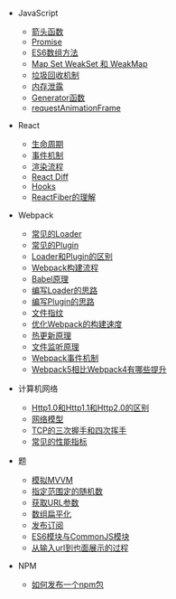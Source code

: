 <!-- * [首页](/) -->
* JavaScript
  * [箭头函数](JavaScript/箭头函数/README.md)
  * [Promise](JavaScript/promise/README.md)
  * [ES6数组方法](JavaScript/ES6数组方法/README.md)
  * [Map Set WeakSet 和 WeakMap](JavaScript/Map%20Set%20WeakSet%20和%20WeakMap/README.md)
  * [垃圾回收机制](JavaScript/垃圾回收机制/README.md)
  * [内存泄露](JavaScript/内存泄露/README.md)
  * [Generator函数](JavaScript/Generator函数/README.md)
  * [requestAnimationFrame](JavaScript/requestAnimationFrame/README.md)

* React
  * [生命周期](React/生命周期/README.md)
  * [事件机制](React/事件机制/README.md)
  * [渲染流程](React/渲染流程/README.md)
  * [React Diff](React/React%20Diff/README.md)
  * [Hooks](React/Hooks/README.md)
  * [ReactFiber的理解](React/ReactFiber的理解/README.md)

* Webpack
  * [常见的Loader](Webpack/常见的Loader/README.md)
  * [常见的Plugin](Webpack/常见的Plugin/README.md)
  * [Loader和Plugin的区别](Webpack/Loader和Plugin的区别/README.md)
  * [Webpack构建流程](Webpack/Webpack构建流程/README.md)
  * [Babel原理](Webpack/Babel原理/README.md)
  * [编写Loader的思路](Webpack/编写Loader的思路/README.md)
  * [编写Plugin的思路](Webpack/编写Plugin的思路/README.md)
  * [文件指纹](Webpack/文件指纹/README.md)
  * [优化Webpack的构建速度](Webpack/优化Webpack的构建速度/README.md)
  * [热更新原理](Webpack/热更新原理/README.md)
  * [文件监听原理](Webpack/文件监听原理/README.md)
  * [Webpack事件机制](Webpack/Webpack事件机制/README.md)
  * [Webpack5相比Webpack4有哪些提升](Webpack/Webpack5相比Webpack4有哪些提升/README.md)

* 计算机网络
  * [Http1.0和Http1.1和Http2.0的区别](计算机网络/Http1.0和Http1.1和Http2.0的区别/README.md)
  * [网络模型](计算机网络/网络模型/README.md)
  * [TCP的三次握手和四次挥手](计算机网络/TCP的三次握手和四次挥手/README.md)
  * [常见的性能指标](计算机网络/常见的性能指标/README.md)

* 题
  * [模拟MVVM](题/模拟MVVM/README.md)
  * [指定范围定的随机数](题/指定范围定的随机数/README.md)
  * [获取URL参数](题/获取URL参数/README.md)
  * [数组扁平化](题/数组扁平化/README.md)
  * [发布订阅](题/发布订阅/README.md)
  * [ES6模块与CommonJS模块](题/ES6模块与CommonJS模块/README.md)
  * [从输入url到也面展示的过程](题/从输入url到也面展示的过程/README.md)
  
* NPM
  * [如何发布一个npm包](NPM/如何发布一个npm包/READE.md)